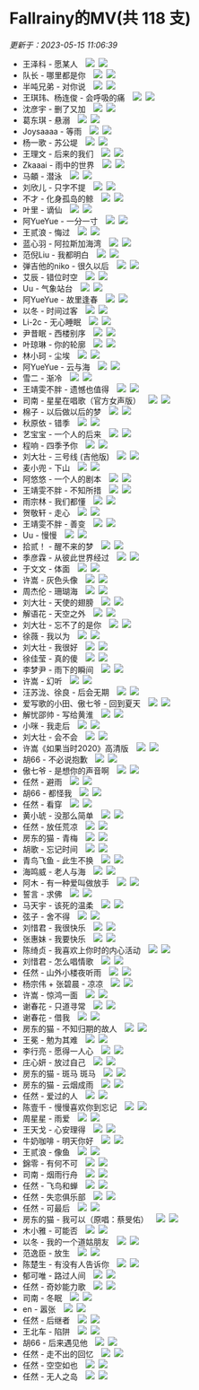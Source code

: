 # Fallrainy的MV(共 118 支)
*更新于：2023-05-15 11:06:39*
- 王泽科 - 愿某人&emsp;[![](https://static.dingtalk.com/media/lALPJwKtwnCxTnIUIQ_33_20.png)](http://tools.201992.xyz/m3u8-play.html#https://raw.fastgit.org/nomeqc/my-mv/master/playlist/%E7%8E%8B%E6%B3%BD%E7%A7%91%20-%20%E6%84%BF%E6%9F%90%E4%BA%BA.m3u8)&ensp;[![](https://static.dingtalk.com/media/lALPJxRxO6ipLPsUIQ_33_20.png)](https://raw.githubusercontent.com/nomeqc/my-mv/master/playlist/%E7%8E%8B%E6%B3%BD%E7%A7%91%20-%20%E6%84%BF%E6%9F%90%E4%BA%BA.m3u8)
- 队长 - 哪里都是你&emsp;[![](https://static.dingtalk.com/media/lALPJwKtwnCxTnIUIQ_33_20.png)](http://tools.201992.xyz/m3u8-play.html#https://raw.fastgit.org/nomeqc/my-mv/master/playlist/%E9%98%9F%E9%95%BF%20-%20%E5%93%AA%E9%87%8C%E9%83%BD%E6%98%AF%E4%BD%A0.m3u8)&ensp;[![](https://static.dingtalk.com/media/lALPJxRxO6ipLPsUIQ_33_20.png)](https://raw.githubusercontent.com/nomeqc/my-mv/master/playlist/%E9%98%9F%E9%95%BF%20-%20%E5%93%AA%E9%87%8C%E9%83%BD%E6%98%AF%E4%BD%A0.m3u8)
- 半吨兄弟 - 对你说&emsp;[![](https://static.dingtalk.com/media/lALPJwKtwnCxTnIUIQ_33_20.png)](http://tools.201992.xyz/m3u8-play.html#https://raw.fastgit.org/nomeqc/my-mv/master/playlist/%E5%8D%8A%E5%90%A8%E5%85%84%E5%BC%9F%20-%20%E5%AF%B9%E4%BD%A0%E8%AF%B4.m3u8)&ensp;[![](https://static.dingtalk.com/media/lALPJxRxO6ipLPsUIQ_33_20.png)](https://raw.githubusercontent.com/nomeqc/my-mv/master/playlist/%E5%8D%8A%E5%90%A8%E5%85%84%E5%BC%9F%20-%20%E5%AF%B9%E4%BD%A0%E8%AF%B4.m3u8)
- 王琪玮、杨连俊 - 会呼吸的痛&emsp;[![](https://static.dingtalk.com/media/lALPJwKtwnCxTnIUIQ_33_20.png)](http://tools.201992.xyz/m3u8-play.html#https://raw.fastgit.org/nomeqc/my-mv/master/playlist/%E7%8E%8B%E7%90%AA%E7%8E%AE%E3%80%81%E6%9D%A8%E8%BF%9E%E4%BF%8A%20-%20%E4%BC%9A%E5%91%BC%E5%90%B8%E7%9A%84%E7%97%9B.m3u8)&ensp;[![](https://static.dingtalk.com/media/lALPJxRxO6ipLPsUIQ_33_20.png)](https://raw.githubusercontent.com/nomeqc/my-mv/master/playlist/%E7%8E%8B%E7%90%AA%E7%8E%AE%E3%80%81%E6%9D%A8%E8%BF%9E%E4%BF%8A%20-%20%E4%BC%9A%E5%91%BC%E5%90%B8%E7%9A%84%E7%97%9B.m3u8)
- 沈彦宇 - 删了又加&emsp;[![](https://static.dingtalk.com/media/lALPJwKtwnCxTnIUIQ_33_20.png)](http://tools.201992.xyz/m3u8-play.html#https://raw.fastgit.org/nomeqc/my-mv/master/playlist/%E6%B2%88%E5%BD%A6%E5%AE%87%20-%20%E5%88%A0%E4%BA%86%E5%8F%88%E5%8A%A0.m3u8)&ensp;[![](https://static.dingtalk.com/media/lALPJxRxO6ipLPsUIQ_33_20.png)](https://raw.githubusercontent.com/nomeqc/my-mv/master/playlist/%E6%B2%88%E5%BD%A6%E5%AE%87%20-%20%E5%88%A0%E4%BA%86%E5%8F%88%E5%8A%A0.m3u8)
- 葛东琪 - 悬溺&emsp;[![](https://static.dingtalk.com/media/lALPJwKtwnCxTnIUIQ_33_20.png)](http://tools.201992.xyz/m3u8-play.html#https://raw.fastgit.org/nomeqc/my-mv/master/playlist/%E8%91%9B%E4%B8%9C%E7%90%AA%20-%20%E6%82%AC%E6%BA%BA.m3u8)&ensp;[![](https://static.dingtalk.com/media/lALPJxRxO6ipLPsUIQ_33_20.png)](https://raw.githubusercontent.com/nomeqc/my-mv/master/playlist/%E8%91%9B%E4%B8%9C%E7%90%AA%20-%20%E6%82%AC%E6%BA%BA.m3u8)
- Joysaaaa - 等雨&emsp;[![](https://static.dingtalk.com/media/lALPJwKtwnCxTnIUIQ_33_20.png)](http://tools.201992.xyz/m3u8-play.html#https://raw.fastgit.org/nomeqc/my-mv/master/playlist/Joysaaaa%20-%20%E7%AD%89%E9%9B%A8.m3u8)&ensp;[![](https://static.dingtalk.com/media/lALPJxRxO6ipLPsUIQ_33_20.png)](https://raw.githubusercontent.com/nomeqc/my-mv/master/playlist/Joysaaaa%20-%20%E7%AD%89%E9%9B%A8.m3u8)
- 杨一歌 - 苏公堤&emsp;[![](https://static.dingtalk.com/media/lALPJwKtwnCxTnIUIQ_33_20.png)](http://tools.201992.xyz/m3u8-play.html#https://raw.fastgit.org/nomeqc/my-mv/master/playlist/%E6%9D%A8%E4%B8%80%E6%AD%8C%20-%20%E8%8B%8F%E5%85%AC%E5%A0%A4.m3u8)&ensp;[![](https://static.dingtalk.com/media/lALPJxRxO6ipLPsUIQ_33_20.png)](https://raw.githubusercontent.com/nomeqc/my-mv/master/playlist/%E6%9D%A8%E4%B8%80%E6%AD%8C%20-%20%E8%8B%8F%E5%85%AC%E5%A0%A4.m3u8)
- 王理文 - 后来的我们&emsp;[![](https://static.dingtalk.com/media/lALPJwKtwnCxTnIUIQ_33_20.png)](http://tools.201992.xyz/m3u8-play.html#https://raw.fastgit.org/nomeqc/my-mv/master/playlist/%E7%8E%8B%E7%90%86%E6%96%87%20-%20%E5%90%8E%E6%9D%A5%E7%9A%84%E6%88%91%E4%BB%AC.m3u8)&ensp;[![](https://static.dingtalk.com/media/lALPJxRxO6ipLPsUIQ_33_20.png)](https://raw.githubusercontent.com/nomeqc/my-mv/master/playlist/%E7%8E%8B%E7%90%86%E6%96%87%20-%20%E5%90%8E%E6%9D%A5%E7%9A%84%E6%88%91%E4%BB%AC.m3u8)
- Zkaaai - 雨中的世界&emsp;[![](https://static.dingtalk.com/media/lALPJwKtwnCxTnIUIQ_33_20.png)](http://tools.201992.xyz/m3u8-play.html#https://raw.fastgit.org/nomeqc/my-mv/master/playlist/Zkaaai%20-%20%E9%9B%A8%E4%B8%AD%E7%9A%84%E4%B8%96%E7%95%8C.m3u8)&ensp;[![](https://static.dingtalk.com/media/lALPJxRxO6ipLPsUIQ_33_20.png)](https://raw.githubusercontent.com/nomeqc/my-mv/master/playlist/Zkaaai%20-%20%E9%9B%A8%E4%B8%AD%E7%9A%84%E4%B8%96%E7%95%8C.m3u8)
- 马頔 - 潜泳&emsp;[![](https://static.dingtalk.com/media/lALPJwKtwnCxTnIUIQ_33_20.png)](http://tools.201992.xyz/m3u8-play.html#https://raw.fastgit.org/nomeqc/my-mv/master/playlist/%E9%A9%AC%E9%A0%94%20-%20%E6%BD%9C%E6%B3%B3.m3u8)&ensp;[![](https://static.dingtalk.com/media/lALPJxRxO6ipLPsUIQ_33_20.png)](https://raw.githubusercontent.com/nomeqc/my-mv/master/playlist/%E9%A9%AC%E9%A0%94%20-%20%E6%BD%9C%E6%B3%B3.m3u8)
- 刘欣儿 - 只字不提&emsp;[![](https://static.dingtalk.com/media/lALPJwKtwnCxTnIUIQ_33_20.png)](http://tools.201992.xyz/m3u8-play.html#https://raw.fastgit.org/nomeqc/my-mv/master/playlist/%E5%88%98%E6%AC%A3%E5%84%BF%20-%20%E5%8F%AA%E5%AD%97%E4%B8%8D%E6%8F%90.m3u8)&ensp;[![](https://static.dingtalk.com/media/lALPJxRxO6ipLPsUIQ_33_20.png)](https://raw.githubusercontent.com/nomeqc/my-mv/master/playlist/%E5%88%98%E6%AC%A3%E5%84%BF%20-%20%E5%8F%AA%E5%AD%97%E4%B8%8D%E6%8F%90.m3u8)
- 不才 - 化身孤岛的鲸&emsp;[![](https://static.dingtalk.com/media/lALPJwKtwnCxTnIUIQ_33_20.png)](http://tools.201992.xyz/m3u8-play.html#https://raw.fastgit.org/nomeqc/my-mv/master/playlist/%E4%B8%8D%E6%89%8D%20-%20%E5%8C%96%E8%BA%AB%E5%AD%A4%E5%B2%9B%E7%9A%84%E9%B2%B8.m3u8)&ensp;[![](https://static.dingtalk.com/media/lALPJxRxO6ipLPsUIQ_33_20.png)](https://raw.githubusercontent.com/nomeqc/my-mv/master/playlist/%E4%B8%8D%E6%89%8D%20-%20%E5%8C%96%E8%BA%AB%E5%AD%A4%E5%B2%9B%E7%9A%84%E9%B2%B8.m3u8)
- 叶里 - 谪仙&emsp;[![](https://static.dingtalk.com/media/lALPJwKtwnCxTnIUIQ_33_20.png)](http://tools.201992.xyz/m3u8-play.html#https://raw.fastgit.org/nomeqc/my-mv/master/playlist/%E5%8F%B6%E9%87%8C%20-%20%E8%B0%AA%E4%BB%99.m3u8)&ensp;[![](https://static.dingtalk.com/media/lALPJxRxO6ipLPsUIQ_33_20.png)](https://raw.githubusercontent.com/nomeqc/my-mv/master/playlist/%E5%8F%B6%E9%87%8C%20-%20%E8%B0%AA%E4%BB%99.m3u8)
- 阿YueYue - 一分一寸&emsp;[![](https://static.dingtalk.com/media/lALPJwKtwnCxTnIUIQ_33_20.png)](http://tools.201992.xyz/m3u8-play.html#https://raw.fastgit.org/nomeqc/my-mv/master/playlist/%E9%98%BFYueYue%20-%20%E4%B8%80%E5%88%86%E4%B8%80%E5%AF%B8.m3u8)&ensp;[![](https://static.dingtalk.com/media/lALPJxRxO6ipLPsUIQ_33_20.png)](https://raw.githubusercontent.com/nomeqc/my-mv/master/playlist/%E9%98%BFYueYue%20-%20%E4%B8%80%E5%88%86%E4%B8%80%E5%AF%B8.m3u8)
- 王贰浪 - 悔过&emsp;[![](https://static.dingtalk.com/media/lALPJwKtwnCxTnIUIQ_33_20.png)](http://tools.201992.xyz/m3u8-play.html#https://raw.fastgit.org/nomeqc/my-mv/master/playlist/%E7%8E%8B%E8%B4%B0%E6%B5%AA%20-%20%E6%82%94%E8%BF%87.m3u8)&ensp;[![](https://static.dingtalk.com/media/lALPJxRxO6ipLPsUIQ_33_20.png)](https://raw.githubusercontent.com/nomeqc/my-mv/master/playlist/%E7%8E%8B%E8%B4%B0%E6%B5%AA%20-%20%E6%82%94%E8%BF%87.m3u8)
- 蓝心羽 - 阿拉斯加海湾&emsp;[![](https://static.dingtalk.com/media/lALPJwKtwnCxTnIUIQ_33_20.png)](http://tools.201992.xyz/m3u8-play.html#https://raw.fastgit.org/nomeqc/my-mv/master/playlist/%E8%93%9D%E5%BF%83%E7%BE%BD%20-%20%E9%98%BF%E6%8B%89%E6%96%AF%E5%8A%A0%E6%B5%B7%E6%B9%BE.m3u8)&ensp;[![](https://static.dingtalk.com/media/lALPJxRxO6ipLPsUIQ_33_20.png)](https://raw.githubusercontent.com/nomeqc/my-mv/master/playlist/%E8%93%9D%E5%BF%83%E7%BE%BD%20-%20%E9%98%BF%E6%8B%89%E6%96%AF%E5%8A%A0%E6%B5%B7%E6%B9%BE.m3u8)
- 范倪Liu - 我都明白&emsp;[![](https://static.dingtalk.com/media/lALPJwKtwnCxTnIUIQ_33_20.png)](http://tools.201992.xyz/m3u8-play.html#https://raw.fastgit.org/nomeqc/my-mv/master/playlist/%E8%8C%83%E5%80%AALiu%20-%20%E6%88%91%E9%83%BD%E6%98%8E%E7%99%BD.m3u8)&ensp;[![](https://static.dingtalk.com/media/lALPJxRxO6ipLPsUIQ_33_20.png)](https://raw.githubusercontent.com/nomeqc/my-mv/master/playlist/%E8%8C%83%E5%80%AALiu%20-%20%E6%88%91%E9%83%BD%E6%98%8E%E7%99%BD.m3u8)
- 弹吉他的niko - 很久以后&emsp;[![](https://static.dingtalk.com/media/lALPJwKtwnCxTnIUIQ_33_20.png)](http://tools.201992.xyz/m3u8-play.html#https://raw.fastgit.org/nomeqc/my-mv/master/playlist/%E5%BC%B9%E5%90%89%E4%BB%96%E7%9A%84niko%20-%20%E5%BE%88%E4%B9%85%E4%BB%A5%E5%90%8E.m3u8)&ensp;[![](https://static.dingtalk.com/media/lALPJxRxO6ipLPsUIQ_33_20.png)](https://raw.githubusercontent.com/nomeqc/my-mv/master/playlist/%E5%BC%B9%E5%90%89%E4%BB%96%E7%9A%84niko%20-%20%E5%BE%88%E4%B9%85%E4%BB%A5%E5%90%8E.m3u8)
- 艾辰 - 错位时空&emsp;[![](https://static.dingtalk.com/media/lALPJwKtwnCxTnIUIQ_33_20.png)](http://tools.201992.xyz/m3u8-play.html#https://raw.fastgit.org/nomeqc/my-mv/master/playlist/%E8%89%BE%E8%BE%B0%20-%20%E9%94%99%E4%BD%8D%E6%97%B6%E7%A9%BA.m3u8)&ensp;[![](https://static.dingtalk.com/media/lALPJxRxO6ipLPsUIQ_33_20.png)](https://raw.githubusercontent.com/nomeqc/my-mv/master/playlist/%E8%89%BE%E8%BE%B0%20-%20%E9%94%99%E4%BD%8D%E6%97%B6%E7%A9%BA.m3u8)
- Uu - 气象站台&emsp;[![](https://static.dingtalk.com/media/lALPJwKtwnCxTnIUIQ_33_20.png)](http://tools.201992.xyz/m3u8-play.html#https://raw.fastgit.org/nomeqc/my-mv/master/playlist/Uu%20-%20%E6%B0%94%E8%B1%A1%E7%AB%99%E5%8F%B0.m3u8)&ensp;[![](https://static.dingtalk.com/media/lALPJxRxO6ipLPsUIQ_33_20.png)](https://raw.githubusercontent.com/nomeqc/my-mv/master/playlist/Uu%20-%20%E6%B0%94%E8%B1%A1%E7%AB%99%E5%8F%B0.m3u8)
- 阿YueYue - 故里逢春&emsp;[![](https://static.dingtalk.com/media/lALPJwKtwnCxTnIUIQ_33_20.png)](http://tools.201992.xyz/m3u8-play.html#https://raw.fastgit.org/nomeqc/my-mv/master/playlist/%E9%98%BFYueYue%20-%20%E6%95%85%E9%87%8C%E9%80%A2%E6%98%A5.m3u8)&ensp;[![](https://static.dingtalk.com/media/lALPJxRxO6ipLPsUIQ_33_20.png)](https://raw.githubusercontent.com/nomeqc/my-mv/master/playlist/%E9%98%BFYueYue%20-%20%E6%95%85%E9%87%8C%E9%80%A2%E6%98%A5.m3u8)
- 以冬 - 时间过客&emsp;[![](https://static.dingtalk.com/media/lALPJwKtwnCxTnIUIQ_33_20.png)](http://tools.201992.xyz/m3u8-play.html#https://raw.fastgit.org/nomeqc/my-mv/master/playlist/%E4%BB%A5%E5%86%AC%20-%20%E6%97%B6%E9%97%B4%E8%BF%87%E5%AE%A2.m3u8)&ensp;[![](https://static.dingtalk.com/media/lALPJxRxO6ipLPsUIQ_33_20.png)](https://raw.githubusercontent.com/nomeqc/my-mv/master/playlist/%E4%BB%A5%E5%86%AC%20-%20%E6%97%B6%E9%97%B4%E8%BF%87%E5%AE%A2.m3u8)
- Li-2c - 无心睡眠&emsp;[![](https://static.dingtalk.com/media/lALPJwKtwnCxTnIUIQ_33_20.png)](http://tools.201992.xyz/m3u8-play.html#https://raw.fastgit.org/nomeqc/my-mv/master/playlist/Li-2c%20-%20%E6%97%A0%E5%BF%83%E7%9D%A1%E7%9C%A0.m3u8)&ensp;[![](https://static.dingtalk.com/media/lALPJxRxO6ipLPsUIQ_33_20.png)](https://raw.githubusercontent.com/nomeqc/my-mv/master/playlist/Li-2c%20-%20%E6%97%A0%E5%BF%83%E7%9D%A1%E7%9C%A0.m3u8)
- 尹昔眠 - 西楼别序&emsp;[![](https://static.dingtalk.com/media/lALPJwKtwnCxTnIUIQ_33_20.png)](http://tools.201992.xyz/m3u8-play.html#https://raw.fastgit.org/nomeqc/my-mv/master/playlist/%E5%B0%B9%E6%98%94%E7%9C%A0%20-%20%E8%A5%BF%E6%A5%BC%E5%88%AB%E5%BA%8F.m3u8)&ensp;[![](https://static.dingtalk.com/media/lALPJxRxO6ipLPsUIQ_33_20.png)](https://raw.githubusercontent.com/nomeqc/my-mv/master/playlist/%E5%B0%B9%E6%98%94%E7%9C%A0%20-%20%E8%A5%BF%E6%A5%BC%E5%88%AB%E5%BA%8F.m3u8)
- 叶琼琳 - 你的轮廓&emsp;[![](https://static.dingtalk.com/media/lALPJwKtwnCxTnIUIQ_33_20.png)](http://tools.201992.xyz/m3u8-play.html#https://raw.fastgit.org/nomeqc/my-mv/master/playlist/%E5%8F%B6%E7%90%BC%E7%90%B3%20-%20%E4%BD%A0%E7%9A%84%E8%BD%AE%E5%BB%93.m3u8)&ensp;[![](https://static.dingtalk.com/media/lALPJxRxO6ipLPsUIQ_33_20.png)](https://raw.githubusercontent.com/nomeqc/my-mv/master/playlist/%E5%8F%B6%E7%90%BC%E7%90%B3%20-%20%E4%BD%A0%E7%9A%84%E8%BD%AE%E5%BB%93.m3u8)
- 林小珂 - 尘埃&emsp;[![](https://static.dingtalk.com/media/lALPJwKtwnCxTnIUIQ_33_20.png)](http://tools.201992.xyz/m3u8-play.html#https://raw.fastgit.org/nomeqc/my-mv/master/playlist/%E6%9E%97%E5%B0%8F%E7%8F%82%20-%20%E5%B0%98%E5%9F%83.m3u8)&ensp;[![](https://static.dingtalk.com/media/lALPJxRxO6ipLPsUIQ_33_20.png)](https://raw.githubusercontent.com/nomeqc/my-mv/master/playlist/%E6%9E%97%E5%B0%8F%E7%8F%82%20-%20%E5%B0%98%E5%9F%83.m3u8)
- 阿YueYue - 云与海&emsp;[![](https://static.dingtalk.com/media/lALPJwKtwnCxTnIUIQ_33_20.png)](http://tools.201992.xyz/m3u8-play.html#https://raw.fastgit.org/nomeqc/my-mv/master/playlist/%E9%98%BFYueYue%20-%20%E4%BA%91%E4%B8%8E%E6%B5%B7.m3u8)&ensp;[![](https://static.dingtalk.com/media/lALPJxRxO6ipLPsUIQ_33_20.png)](https://raw.githubusercontent.com/nomeqc/my-mv/master/playlist/%E9%98%BFYueYue%20-%20%E4%BA%91%E4%B8%8E%E6%B5%B7.m3u8)
- 雪二 - 渐冷&emsp;[![](https://static.dingtalk.com/media/lALPJwKtwnCxTnIUIQ_33_20.png)](http://tools.201992.xyz/m3u8-play.html#https://raw.fastgit.org/nomeqc/my-mv/master/playlist/%E9%9B%AA%E4%BA%8C%20-%20%E6%B8%90%E5%86%B7.m3u8)&ensp;[![](https://static.dingtalk.com/media/lALPJxRxO6ipLPsUIQ_33_20.png)](https://raw.githubusercontent.com/nomeqc/my-mv/master/playlist/%E9%9B%AA%E4%BA%8C%20-%20%E6%B8%90%E5%86%B7.m3u8)
- 王靖雯不胖 - 遗憾也值得&emsp;[![](https://static.dingtalk.com/media/lALPJwKtwnCxTnIUIQ_33_20.png)](http://tools.201992.xyz/m3u8-play.html#https://raw.fastgit.org/nomeqc/my-mv/master/playlist/%E7%8E%8B%E9%9D%96%E9%9B%AF%E4%B8%8D%E8%83%96%20-%20%E9%81%97%E6%86%BE%E4%B9%9F%E5%80%BC%E5%BE%97.m3u8)&ensp;[![](https://static.dingtalk.com/media/lALPJxRxO6ipLPsUIQ_33_20.png)](https://raw.githubusercontent.com/nomeqc/my-mv/master/playlist/%E7%8E%8B%E9%9D%96%E9%9B%AF%E4%B8%8D%E8%83%96%20-%20%E9%81%97%E6%86%BE%E4%B9%9F%E5%80%BC%E5%BE%97.m3u8)
- 司南 - 星星在唱歌（官方女声版）&emsp;[![](https://static.dingtalk.com/media/lALPJwKtwnCxTnIUIQ_33_20.png)](http://tools.201992.xyz/m3u8-play.html#https://raw.fastgit.org/nomeqc/my-mv/master/playlist/%E5%8F%B8%E5%8D%97%20-%20%E6%98%9F%E6%98%9F%E5%9C%A8%E5%94%B1%E6%AD%8C%EF%BC%88%E5%AE%98%E6%96%B9%E5%A5%B3%E5%A3%B0%E7%89%88%EF%BC%89.m3u8)&ensp;[![](https://static.dingtalk.com/media/lALPJxRxO6ipLPsUIQ_33_20.png)](https://raw.githubusercontent.com/nomeqc/my-mv/master/playlist/%E5%8F%B8%E5%8D%97%20-%20%E6%98%9F%E6%98%9F%E5%9C%A8%E5%94%B1%E6%AD%8C%EF%BC%88%E5%AE%98%E6%96%B9%E5%A5%B3%E5%A3%B0%E7%89%88%EF%BC%89.m3u8)
- 棉子 - 以后做以后的梦&emsp;[![](https://static.dingtalk.com/media/lALPJwKtwnCxTnIUIQ_33_20.png)](http://tools.201992.xyz/m3u8-play.html#https://raw.fastgit.org/nomeqc/my-mv/master/playlist/%E6%A3%89%E5%AD%90%20-%20%E4%BB%A5%E5%90%8E%E5%81%9A%E4%BB%A5%E5%90%8E%E7%9A%84%E6%A2%A6.m3u8)&ensp;[![](https://static.dingtalk.com/media/lALPJxRxO6ipLPsUIQ_33_20.png)](https://raw.githubusercontent.com/nomeqc/my-mv/master/playlist/%E6%A3%89%E5%AD%90%20-%20%E4%BB%A5%E5%90%8E%E5%81%9A%E4%BB%A5%E5%90%8E%E7%9A%84%E6%A2%A6.m3u8)
- 秋原依 - 错季&emsp;[![](https://static.dingtalk.com/media/lALPJwKtwnCxTnIUIQ_33_20.png)](http://tools.201992.xyz/m3u8-play.html#https://raw.fastgit.org/nomeqc/my-mv/master/playlist/%E7%A7%8B%E5%8E%9F%E4%BE%9D%20-%20%E9%94%99%E5%AD%A3.m3u8)&ensp;[![](https://static.dingtalk.com/media/lALPJxRxO6ipLPsUIQ_33_20.png)](https://raw.githubusercontent.com/nomeqc/my-mv/master/playlist/%E7%A7%8B%E5%8E%9F%E4%BE%9D%20-%20%E9%94%99%E5%AD%A3.m3u8)
- 艺宝宝 - 一个人的后来&emsp;[![](https://static.dingtalk.com/media/lALPJwKtwnCxTnIUIQ_33_20.png)](http://tools.201992.xyz/m3u8-play.html#https://raw.fastgit.org/nomeqc/my-mv/master/playlist/%E8%89%BA%E5%AE%9D%E5%AE%9D%20-%20%E4%B8%80%E4%B8%AA%E4%BA%BA%E7%9A%84%E5%90%8E%E6%9D%A5.m3u8)&ensp;[![](https://static.dingtalk.com/media/lALPJxRxO6ipLPsUIQ_33_20.png)](https://raw.githubusercontent.com/nomeqc/my-mv/master/playlist/%E8%89%BA%E5%AE%9D%E5%AE%9D%20-%20%E4%B8%80%E4%B8%AA%E4%BA%BA%E7%9A%84%E5%90%8E%E6%9D%A5.m3u8)
- 程响 - 四季予你&emsp;[![](https://static.dingtalk.com/media/lALPJwKtwnCxTnIUIQ_33_20.png)](http://tools.201992.xyz/m3u8-play.html#https://raw.fastgit.org/nomeqc/my-mv/master/playlist/%E7%A8%8B%E5%93%8D%20-%20%E5%9B%9B%E5%AD%A3%E4%BA%88%E4%BD%A0.m3u8)&ensp;[![](https://static.dingtalk.com/media/lALPJxRxO6ipLPsUIQ_33_20.png)](https://raw.githubusercontent.com/nomeqc/my-mv/master/playlist/%E7%A8%8B%E5%93%8D%20-%20%E5%9B%9B%E5%AD%A3%E4%BA%88%E4%BD%A0.m3u8)
- 刘大壮 - 三号线 (吉他版)&emsp;[![](https://static.dingtalk.com/media/lALPJwKtwnCxTnIUIQ_33_20.png)](http://tools.201992.xyz/m3u8-play.html#https://raw.fastgit.org/nomeqc/my-mv/master/playlist/%E5%88%98%E5%A4%A7%E5%A3%AE%20-%20%E4%B8%89%E5%8F%B7%E7%BA%BF%20(%E5%90%89%E4%BB%96%E7%89%88).m3u8)&ensp;[![](https://static.dingtalk.com/media/lALPJxRxO6ipLPsUIQ_33_20.png)](https://raw.githubusercontent.com/nomeqc/my-mv/master/playlist/%E5%88%98%E5%A4%A7%E5%A3%AE%20-%20%E4%B8%89%E5%8F%B7%E7%BA%BF%20(%E5%90%89%E4%BB%96%E7%89%88).m3u8)
- 麦小兜 - 下山&emsp;[![](https://static.dingtalk.com/media/lALPJwKtwnCxTnIUIQ_33_20.png)](http://tools.201992.xyz/m3u8-play.html#https://raw.fastgit.org/nomeqc/my-mv/master/playlist/%E9%BA%A6%E5%B0%8F%E5%85%9C%20-%20%E4%B8%8B%E5%B1%B1.m3u8)&ensp;[![](https://static.dingtalk.com/media/lALPJxRxO6ipLPsUIQ_33_20.png)](https://raw.githubusercontent.com/nomeqc/my-mv/master/playlist/%E9%BA%A6%E5%B0%8F%E5%85%9C%20-%20%E4%B8%8B%E5%B1%B1.m3u8)
- 阿悠悠 - 一个人的剧本&emsp;[![](https://static.dingtalk.com/media/lALPJwKtwnCxTnIUIQ_33_20.png)](http://tools.201992.xyz/m3u8-play.html#https://raw.fastgit.org/nomeqc/my-mv/master/playlist/%E9%98%BF%E6%82%A0%E6%82%A0%20-%20%E4%B8%80%E4%B8%AA%E4%BA%BA%E7%9A%84%E5%89%A7%E6%9C%AC.m3u8)&ensp;[![](https://static.dingtalk.com/media/lALPJxRxO6ipLPsUIQ_33_20.png)](https://raw.githubusercontent.com/nomeqc/my-mv/master/playlist/%E9%98%BF%E6%82%A0%E6%82%A0%20-%20%E4%B8%80%E4%B8%AA%E4%BA%BA%E7%9A%84%E5%89%A7%E6%9C%AC.m3u8)
- 王靖雯不胖 - 不知所措&emsp;[![](https://static.dingtalk.com/media/lALPJwKtwnCxTnIUIQ_33_20.png)](http://tools.201992.xyz/m3u8-play.html#https://raw.fastgit.org/nomeqc/my-mv/master/playlist/%E7%8E%8B%E9%9D%96%E9%9B%AF%E4%B8%8D%E8%83%96%20-%20%E4%B8%8D%E7%9F%A5%E6%89%80%E6%8E%AA.m3u8)&ensp;[![](https://static.dingtalk.com/media/lALPJxRxO6ipLPsUIQ_33_20.png)](https://raw.githubusercontent.com/nomeqc/my-mv/master/playlist/%E7%8E%8B%E9%9D%96%E9%9B%AF%E4%B8%8D%E8%83%96%20-%20%E4%B8%8D%E7%9F%A5%E6%89%80%E6%8E%AA.m3u8)
- 雨宗林 - 我们都懂&emsp;[![](https://static.dingtalk.com/media/lALPJwKtwnCxTnIUIQ_33_20.png)](http://tools.201992.xyz/m3u8-play.html#https://raw.fastgit.org/nomeqc/my-mv/master/playlist/%E9%9B%A8%E5%AE%97%E6%9E%97%20-%20%E6%88%91%E4%BB%AC%E9%83%BD%E6%87%82.m3u8)&ensp;[![](https://static.dingtalk.com/media/lALPJxRxO6ipLPsUIQ_33_20.png)](https://raw.githubusercontent.com/nomeqc/my-mv/master/playlist/%E9%9B%A8%E5%AE%97%E6%9E%97%20-%20%E6%88%91%E4%BB%AC%E9%83%BD%E6%87%82.m3u8)
- 贺敬轩 - 走心&emsp;[![](https://static.dingtalk.com/media/lALPJwKtwnCxTnIUIQ_33_20.png)](http://tools.201992.xyz/m3u8-play.html#https://raw.fastgit.org/nomeqc/my-mv/master/playlist/%E8%B4%BA%E6%95%AC%E8%BD%A9%20-%20%E8%B5%B0%E5%BF%83.m3u8)&ensp;[![](https://static.dingtalk.com/media/lALPJxRxO6ipLPsUIQ_33_20.png)](https://raw.githubusercontent.com/nomeqc/my-mv/master/playlist/%E8%B4%BA%E6%95%AC%E8%BD%A9%20-%20%E8%B5%B0%E5%BF%83.m3u8)
- 王靖雯不胖 - 善变&emsp;[![](https://static.dingtalk.com/media/lALPJwKtwnCxTnIUIQ_33_20.png)](http://tools.201992.xyz/m3u8-play.html#https://raw.fastgit.org/nomeqc/my-mv/master/playlist/%E7%8E%8B%E9%9D%96%E9%9B%AF%E4%B8%8D%E8%83%96%20-%20%E5%96%84%E5%8F%98.m3u8)&ensp;[![](https://static.dingtalk.com/media/lALPJxRxO6ipLPsUIQ_33_20.png)](https://raw.githubusercontent.com/nomeqc/my-mv/master/playlist/%E7%8E%8B%E9%9D%96%E9%9B%AF%E4%B8%8D%E8%83%96%20-%20%E5%96%84%E5%8F%98.m3u8)
- Uu - 慢慢&emsp;[![](https://static.dingtalk.com/media/lALPJwKtwnCxTnIUIQ_33_20.png)](http://tools.201992.xyz/m3u8-play.html#https://raw.fastgit.org/nomeqc/my-mv/master/playlist/Uu%20-%20%E6%85%A2%E6%85%A2.m3u8)&ensp;[![](https://static.dingtalk.com/media/lALPJxRxO6ipLPsUIQ_33_20.png)](https://raw.githubusercontent.com/nomeqc/my-mv/master/playlist/Uu%20-%20%E6%85%A2%E6%85%A2.m3u8)
- 拾贰！ - 醒不来的梦&emsp;[![](https://static.dingtalk.com/media/lALPJwKtwnCxTnIUIQ_33_20.png)](http://tools.201992.xyz/m3u8-play.html#https://raw.fastgit.org/nomeqc/my-mv/master/playlist/%E6%8B%BE%E8%B4%B0%EF%BC%81%20-%20%E9%86%92%E4%B8%8D%E6%9D%A5%E7%9A%84%E6%A2%A6.m3u8)&ensp;[![](https://static.dingtalk.com/media/lALPJxRxO6ipLPsUIQ_33_20.png)](https://raw.githubusercontent.com/nomeqc/my-mv/master/playlist/%E6%8B%BE%E8%B4%B0%EF%BC%81%20-%20%E9%86%92%E4%B8%8D%E6%9D%A5%E7%9A%84%E6%A2%A6.m3u8)
- 季彦霖 - 从彼此世界经过&emsp;[![](https://static.dingtalk.com/media/lALPJwKtwnCxTnIUIQ_33_20.png)](http://tools.201992.xyz/m3u8-play.html#https://raw.fastgit.org/nomeqc/my-mv/master/playlist/%E5%AD%A3%E5%BD%A6%E9%9C%96%20-%20%E4%BB%8E%E5%BD%BC%E6%AD%A4%E4%B8%96%E7%95%8C%E7%BB%8F%E8%BF%87.m3u8)&ensp;[![](https://static.dingtalk.com/media/lALPJxRxO6ipLPsUIQ_33_20.png)](https://raw.githubusercontent.com/nomeqc/my-mv/master/playlist/%E5%AD%A3%E5%BD%A6%E9%9C%96%20-%20%E4%BB%8E%E5%BD%BC%E6%AD%A4%E4%B8%96%E7%95%8C%E7%BB%8F%E8%BF%87.m3u8)
- 于文文 - 体面&emsp;[![](https://static.dingtalk.com/media/lALPJwKtwnCxTnIUIQ_33_20.png)](http://tools.201992.xyz/m3u8-play.html#https://raw.fastgit.org/nomeqc/my-mv/master/playlist/%E4%BA%8E%E6%96%87%E6%96%87%20-%20%E4%BD%93%E9%9D%A2.m3u8)&ensp;[![](https://static.dingtalk.com/media/lALPJxRxO6ipLPsUIQ_33_20.png)](https://raw.githubusercontent.com/nomeqc/my-mv/master/playlist/%E4%BA%8E%E6%96%87%E6%96%87%20-%20%E4%BD%93%E9%9D%A2.m3u8)
- 许嵩 - 灰色头像&emsp;[![](https://static.dingtalk.com/media/lALPJwKtwnCxTnIUIQ_33_20.png)](http://tools.201992.xyz/m3u8-play.html#https://raw.fastgit.org/nomeqc/my-mv/master/playlist/%E8%AE%B8%E5%B5%A9%20-%20%E7%81%B0%E8%89%B2%E5%A4%B4%E5%83%8F.m3u8)&ensp;[![](https://static.dingtalk.com/media/lALPJxRxO6ipLPsUIQ_33_20.png)](https://raw.githubusercontent.com/nomeqc/my-mv/master/playlist/%E8%AE%B8%E5%B5%A9%20-%20%E7%81%B0%E8%89%B2%E5%A4%B4%E5%83%8F.m3u8)
- 周杰伦 - 珊瑚海&emsp;[![](https://static.dingtalk.com/media/lALPJwKtwnCxTnIUIQ_33_20.png)](http://tools.201992.xyz/m3u8-play.html#https://raw.fastgit.org/nomeqc/my-mv/master/playlist/%E5%91%A8%E6%9D%B0%E4%BC%A6%20-%20%E7%8F%8A%E7%91%9A%E6%B5%B7.m3u8)&ensp;[![](https://static.dingtalk.com/media/lALPJxRxO6ipLPsUIQ_33_20.png)](https://raw.githubusercontent.com/nomeqc/my-mv/master/playlist/%E5%91%A8%E6%9D%B0%E4%BC%A6%20-%20%E7%8F%8A%E7%91%9A%E6%B5%B7.m3u8)
- 刘大壮 - 天使的翅膀&emsp;[![](https://static.dingtalk.com/media/lALPJwKtwnCxTnIUIQ_33_20.png)](http://tools.201992.xyz/m3u8-play.html#https://raw.fastgit.org/nomeqc/my-mv/master/playlist/%E5%88%98%E5%A4%A7%E5%A3%AE%20-%20%E5%A4%A9%E4%BD%BF%E7%9A%84%E7%BF%85%E8%86%80.m3u8)&ensp;[![](https://static.dingtalk.com/media/lALPJxRxO6ipLPsUIQ_33_20.png)](https://raw.githubusercontent.com/nomeqc/my-mv/master/playlist/%E5%88%98%E5%A4%A7%E5%A3%AE%20-%20%E5%A4%A9%E4%BD%BF%E7%9A%84%E7%BF%85%E8%86%80.m3u8)
- 解语花 - 天空之外&emsp;[![](https://static.dingtalk.com/media/lALPJwKtwnCxTnIUIQ_33_20.png)](http://tools.201992.xyz/m3u8-play.html#https://raw.fastgit.org/nomeqc/my-mv/master/playlist/%E8%A7%A3%E8%AF%AD%E8%8A%B1%20-%20%E5%A4%A9%E7%A9%BA%E4%B9%8B%E5%A4%96.m3u8)&ensp;[![](https://static.dingtalk.com/media/lALPJxRxO6ipLPsUIQ_33_20.png)](https://raw.githubusercontent.com/nomeqc/my-mv/master/playlist/%E8%A7%A3%E8%AF%AD%E8%8A%B1%20-%20%E5%A4%A9%E7%A9%BA%E4%B9%8B%E5%A4%96.m3u8)
- 刘大壮 - 忘不了的是你&emsp;[![](https://static.dingtalk.com/media/lALPJwKtwnCxTnIUIQ_33_20.png)](http://tools.201992.xyz/m3u8-play.html#https://raw.fastgit.org/nomeqc/my-mv/master/playlist/%E5%88%98%E5%A4%A7%E5%A3%AE%20-%20%E5%BF%98%E4%B8%8D%E4%BA%86%E7%9A%84%E6%98%AF%E4%BD%A0.m3u8)&ensp;[![](https://static.dingtalk.com/media/lALPJxRxO6ipLPsUIQ_33_20.png)](https://raw.githubusercontent.com/nomeqc/my-mv/master/playlist/%E5%88%98%E5%A4%A7%E5%A3%AE%20-%20%E5%BF%98%E4%B8%8D%E4%BA%86%E7%9A%84%E6%98%AF%E4%BD%A0.m3u8)
- 徐薇 - 我以为&emsp;[![](https://static.dingtalk.com/media/lALPJwKtwnCxTnIUIQ_33_20.png)](http://tools.201992.xyz/m3u8-play.html#https://raw.fastgit.org/nomeqc/my-mv/master/playlist/%E5%BE%90%E8%96%87%20-%20%E6%88%91%E4%BB%A5%E4%B8%BA.m3u8)&ensp;[![](https://static.dingtalk.com/media/lALPJxRxO6ipLPsUIQ_33_20.png)](https://raw.githubusercontent.com/nomeqc/my-mv/master/playlist/%E5%BE%90%E8%96%87%20-%20%E6%88%91%E4%BB%A5%E4%B8%BA.m3u8)
- 刘大壮 - 我很好&emsp;[![](https://static.dingtalk.com/media/lALPJwKtwnCxTnIUIQ_33_20.png)](http://tools.201992.xyz/m3u8-play.html#https://raw.fastgit.org/nomeqc/my-mv/master/playlist/%E5%88%98%E5%A4%A7%E5%A3%AE%20-%20%E6%88%91%E5%BE%88%E5%A5%BD.m3u8)&ensp;[![](https://static.dingtalk.com/media/lALPJxRxO6ipLPsUIQ_33_20.png)](https://raw.githubusercontent.com/nomeqc/my-mv/master/playlist/%E5%88%98%E5%A4%A7%E5%A3%AE%20-%20%E6%88%91%E5%BE%88%E5%A5%BD.m3u8)
- 徐佳莹 - 真的傻&emsp;[![](https://static.dingtalk.com/media/lALPJwKtwnCxTnIUIQ_33_20.png)](http://tools.201992.xyz/m3u8-play.html#https://raw.fastgit.org/nomeqc/my-mv/master/playlist/%E5%BE%90%E4%BD%B3%E8%8E%B9%20-%20%E7%9C%9F%E7%9A%84%E5%82%BB.m3u8)&ensp;[![](https://static.dingtalk.com/media/lALPJxRxO6ipLPsUIQ_33_20.png)](https://raw.githubusercontent.com/nomeqc/my-mv/master/playlist/%E5%BE%90%E4%BD%B3%E8%8E%B9%20-%20%E7%9C%9F%E7%9A%84%E5%82%BB.m3u8)
- 李梦尹 - 雨下的瞬间&emsp;[![](https://static.dingtalk.com/media/lALPJwKtwnCxTnIUIQ_33_20.png)](http://tools.201992.xyz/m3u8-play.html#https://raw.fastgit.org/nomeqc/my-mv/master/playlist/%E6%9D%8E%E6%A2%A6%E5%B0%B9%20-%20%E9%9B%A8%E4%B8%8B%E7%9A%84%E7%9E%AC%E9%97%B4.m3u8)&ensp;[![](https://static.dingtalk.com/media/lALPJxRxO6ipLPsUIQ_33_20.png)](https://raw.githubusercontent.com/nomeqc/my-mv/master/playlist/%E6%9D%8E%E6%A2%A6%E5%B0%B9%20-%20%E9%9B%A8%E4%B8%8B%E7%9A%84%E7%9E%AC%E9%97%B4.m3u8)
- 许嵩 - 幻听&emsp;[![](https://static.dingtalk.com/media/lALPJwKtwnCxTnIUIQ_33_20.png)](http://tools.201992.xyz/m3u8-play.html#https://raw.fastgit.org/nomeqc/my-mv/master/playlist/%E8%AE%B8%E5%B5%A9%20-%20%E5%B9%BB%E5%90%AC.m3u8)&ensp;[![](https://static.dingtalk.com/media/lALPJxRxO6ipLPsUIQ_33_20.png)](https://raw.githubusercontent.com/nomeqc/my-mv/master/playlist/%E8%AE%B8%E5%B5%A9%20-%20%E5%B9%BB%E5%90%AC.m3u8)
- 汪苏泷、徐良 - 后会无期&emsp;[![](https://static.dingtalk.com/media/lALPJwKtwnCxTnIUIQ_33_20.png)](http://tools.201992.xyz/m3u8-play.html#https://raw.fastgit.org/nomeqc/my-mv/master/playlist/%E6%B1%AA%E8%8B%8F%E6%B3%B7%E3%80%81%E5%BE%90%E8%89%AF%20-%20%E5%90%8E%E4%BC%9A%E6%97%A0%E6%9C%9F.m3u8)&ensp;[![](https://static.dingtalk.com/media/lALPJxRxO6ipLPsUIQ_33_20.png)](https://raw.githubusercontent.com/nomeqc/my-mv/master/playlist/%E6%B1%AA%E8%8B%8F%E6%B3%B7%E3%80%81%E5%BE%90%E8%89%AF%20-%20%E5%90%8E%E4%BC%9A%E6%97%A0%E6%9C%9F.m3u8)
- 爱写歌的小田、傲七爷 - 回到夏天&emsp;[![](https://static.dingtalk.com/media/lALPJwKtwnCxTnIUIQ_33_20.png)](http://tools.201992.xyz/m3u8-play.html#https://raw.fastgit.org/nomeqc/my-mv/master/playlist/%E7%88%B1%E5%86%99%E6%AD%8C%E7%9A%84%E5%B0%8F%E7%94%B0%E3%80%81%E5%82%B2%E4%B8%83%E7%88%B7%20-%20%E5%9B%9E%E5%88%B0%E5%A4%8F%E5%A4%A9.m3u8)&ensp;[![](https://static.dingtalk.com/media/lALPJxRxO6ipLPsUIQ_33_20.png)](https://raw.githubusercontent.com/nomeqc/my-mv/master/playlist/%E7%88%B1%E5%86%99%E6%AD%8C%E7%9A%84%E5%B0%8F%E7%94%B0%E3%80%81%E5%82%B2%E4%B8%83%E7%88%B7%20-%20%E5%9B%9E%E5%88%B0%E5%A4%8F%E5%A4%A9.m3u8)
- 解忧邵帅 - 写给黄淮&emsp;[![](https://static.dingtalk.com/media/lALPJwKtwnCxTnIUIQ_33_20.png)](http://tools.201992.xyz/m3u8-play.html#https://raw.fastgit.org/nomeqc/my-mv/master/playlist/%E8%A7%A3%E5%BF%A7%E9%82%B5%E5%B8%85%20-%20%E5%86%99%E7%BB%99%E9%BB%84%E6%B7%AE.m3u8)&ensp;[![](https://static.dingtalk.com/media/lALPJxRxO6ipLPsUIQ_33_20.png)](https://raw.githubusercontent.com/nomeqc/my-mv/master/playlist/%E8%A7%A3%E5%BF%A7%E9%82%B5%E5%B8%85%20-%20%E5%86%99%E7%BB%99%E9%BB%84%E6%B7%AE.m3u8)
- 小咪 - 我走后&emsp;[![](https://static.dingtalk.com/media/lALPJwKtwnCxTnIUIQ_33_20.png)](http://tools.201992.xyz/m3u8-play.html#https://raw.fastgit.org/nomeqc/my-mv/master/playlist/%E5%B0%8F%E5%92%AA%20-%20%E6%88%91%E8%B5%B0%E5%90%8E.m3u8)&ensp;[![](https://static.dingtalk.com/media/lALPJxRxO6ipLPsUIQ_33_20.png)](https://raw.githubusercontent.com/nomeqc/my-mv/master/playlist/%E5%B0%8F%E5%92%AA%20-%20%E6%88%91%E8%B5%B0%E5%90%8E.m3u8)
- 刘大壮 - 会不会&emsp;[![](https://static.dingtalk.com/media/lALPJwKtwnCxTnIUIQ_33_20.png)](http://tools.201992.xyz/m3u8-play.html#https://raw.fastgit.org/nomeqc/my-mv/master/playlist/%E5%88%98%E5%A4%A7%E5%A3%AE%20-%20%E4%BC%9A%E4%B8%8D%E4%BC%9A.m3u8)&ensp;[![](https://static.dingtalk.com/media/lALPJxRxO6ipLPsUIQ_33_20.png)](https://raw.githubusercontent.com/nomeqc/my-mv/master/playlist/%E5%88%98%E5%A4%A7%E5%A3%AE%20-%20%E4%BC%9A%E4%B8%8D%E4%BC%9A.m3u8)
- 许嵩《如果当时2020》高清版&emsp;[![](https://static.dingtalk.com/media/lALPJwKtwnCxTnIUIQ_33_20.png)](http://tools.201992.xyz/m3u8-play.html#https://raw.fastgit.org/nomeqc/my-mv/master/playlist/%E8%AE%B8%E5%B5%A9%E3%80%8A%E5%A6%82%E6%9E%9C%E5%BD%93%E6%97%B62020%E3%80%8B%E9%AB%98%E6%B8%85%E7%89%88.m3u8)&ensp;[![](https://static.dingtalk.com/media/lALPJxRxO6ipLPsUIQ_33_20.png)](https://raw.githubusercontent.com/nomeqc/my-mv/master/playlist/%E8%AE%B8%E5%B5%A9%E3%80%8A%E5%A6%82%E6%9E%9C%E5%BD%93%E6%97%B62020%E3%80%8B%E9%AB%98%E6%B8%85%E7%89%88.m3u8)
- 胡66 - 不必说抱歉&emsp;[![](https://static.dingtalk.com/media/lALPJwKtwnCxTnIUIQ_33_20.png)](http://tools.201992.xyz/m3u8-play.html#https://raw.fastgit.org/nomeqc/my-mv/master/playlist/%E8%83%A166%20-%20%E4%B8%8D%E5%BF%85%E8%AF%B4%E6%8A%B1%E6%AD%89.m3u8)&ensp;[![](https://static.dingtalk.com/media/lALPJxRxO6ipLPsUIQ_33_20.png)](https://raw.githubusercontent.com/nomeqc/my-mv/master/playlist/%E8%83%A166%20-%20%E4%B8%8D%E5%BF%85%E8%AF%B4%E6%8A%B1%E6%AD%89.m3u8)
- 傲七爷 - 是想你的声音啊&emsp;[![](https://static.dingtalk.com/media/lALPJwKtwnCxTnIUIQ_33_20.png)](http://tools.201992.xyz/m3u8-play.html#https://raw.fastgit.org/nomeqc/my-mv/master/playlist/%E5%82%B2%E4%B8%83%E7%88%B7%20-%20%E6%98%AF%E6%83%B3%E4%BD%A0%E7%9A%84%E5%A3%B0%E9%9F%B3%E5%95%8A.m3u8)&ensp;[![](https://static.dingtalk.com/media/lALPJxRxO6ipLPsUIQ_33_20.png)](https://raw.githubusercontent.com/nomeqc/my-mv/master/playlist/%E5%82%B2%E4%B8%83%E7%88%B7%20-%20%E6%98%AF%E6%83%B3%E4%BD%A0%E7%9A%84%E5%A3%B0%E9%9F%B3%E5%95%8A.m3u8)
- 任然 - 避雨&emsp;[![](https://static.dingtalk.com/media/lALPJwKtwnCxTnIUIQ_33_20.png)](http://tools.201992.xyz/m3u8-play.html#https://raw.fastgit.org/nomeqc/my-mv/master/playlist/%E4%BB%BB%E7%84%B6%20-%20%E9%81%BF%E9%9B%A8.m3u8)&ensp;[![](https://static.dingtalk.com/media/lALPJxRxO6ipLPsUIQ_33_20.png)](https://raw.githubusercontent.com/nomeqc/my-mv/master/playlist/%E4%BB%BB%E7%84%B6%20-%20%E9%81%BF%E9%9B%A8.m3u8)
- 胡66 - 都怪我&emsp;[![](https://static.dingtalk.com/media/lALPJwKtwnCxTnIUIQ_33_20.png)](http://tools.201992.xyz/m3u8-play.html#https://raw.fastgit.org/nomeqc/my-mv/master/playlist/%E8%83%A166%20-%20%E9%83%BD%E6%80%AA%E6%88%91.m3u8)&ensp;[![](https://static.dingtalk.com/media/lALPJxRxO6ipLPsUIQ_33_20.png)](https://raw.githubusercontent.com/nomeqc/my-mv/master/playlist/%E8%83%A166%20-%20%E9%83%BD%E6%80%AA%E6%88%91.m3u8)
- 任然 - 看穿&emsp;[![](https://static.dingtalk.com/media/lALPJwKtwnCxTnIUIQ_33_20.png)](http://tools.201992.xyz/m3u8-play.html#https://raw.fastgit.org/nomeqc/my-mv/master/playlist/%E4%BB%BB%E7%84%B6%20-%20%E7%9C%8B%E7%A9%BF.m3u8)&ensp;[![](https://static.dingtalk.com/media/lALPJxRxO6ipLPsUIQ_33_20.png)](https://raw.githubusercontent.com/nomeqc/my-mv/master/playlist/%E4%BB%BB%E7%84%B6%20-%20%E7%9C%8B%E7%A9%BF.m3u8)
- 黄小琥 - 没那么简单&emsp;[![](https://static.dingtalk.com/media/lALPJwKtwnCxTnIUIQ_33_20.png)](http://tools.201992.xyz/m3u8-play.html#https://raw.fastgit.org/nomeqc/my-mv/master/playlist/%E9%BB%84%E5%B0%8F%E7%90%A5%20-%20%E6%B2%A1%E9%82%A3%E4%B9%88%E7%AE%80%E5%8D%95.m3u8)&ensp;[![](https://static.dingtalk.com/media/lALPJxRxO6ipLPsUIQ_33_20.png)](https://raw.githubusercontent.com/nomeqc/my-mv/master/playlist/%E9%BB%84%E5%B0%8F%E7%90%A5%20-%20%E6%B2%A1%E9%82%A3%E4%B9%88%E7%AE%80%E5%8D%95.m3u8)
- 任然 - 放任荒凉&emsp;[![](https://static.dingtalk.com/media/lALPJwKtwnCxTnIUIQ_33_20.png)](http://tools.201992.xyz/m3u8-play.html#https://raw.fastgit.org/nomeqc/my-mv/master/playlist/%E4%BB%BB%E7%84%B6%20-%20%E6%94%BE%E4%BB%BB%E8%8D%92%E5%87%89.m3u8)&ensp;[![](https://static.dingtalk.com/media/lALPJxRxO6ipLPsUIQ_33_20.png)](https://raw.githubusercontent.com/nomeqc/my-mv/master/playlist/%E4%BB%BB%E7%84%B6%20-%20%E6%94%BE%E4%BB%BB%E8%8D%92%E5%87%89.m3u8)
- 房东的猫 - 青梅&emsp;[![](https://static.dingtalk.com/media/lALPJwKtwnCxTnIUIQ_33_20.png)](http://tools.201992.xyz/m3u8-play.html#https://raw.fastgit.org/nomeqc/my-mv/master/playlist/%E6%88%BF%E4%B8%9C%E7%9A%84%E7%8C%AB%20-%20%E9%9D%92%E6%A2%85.m3u8)&ensp;[![](https://static.dingtalk.com/media/lALPJxRxO6ipLPsUIQ_33_20.png)](https://raw.githubusercontent.com/nomeqc/my-mv/master/playlist/%E6%88%BF%E4%B8%9C%E7%9A%84%E7%8C%AB%20-%20%E9%9D%92%E6%A2%85.m3u8)
- 胡歌 - 忘记时间&emsp;[![](https://static.dingtalk.com/media/lALPJwKtwnCxTnIUIQ_33_20.png)](http://tools.201992.xyz/m3u8-play.html#https://raw.fastgit.org/nomeqc/my-mv/master/playlist/%E8%83%A1%E6%AD%8C%20-%20%E5%BF%98%E8%AE%B0%E6%97%B6%E9%97%B4.m3u8)&ensp;[![](https://static.dingtalk.com/media/lALPJxRxO6ipLPsUIQ_33_20.png)](https://raw.githubusercontent.com/nomeqc/my-mv/master/playlist/%E8%83%A1%E6%AD%8C%20-%20%E5%BF%98%E8%AE%B0%E6%97%B6%E9%97%B4.m3u8)
- 青鸟飞鱼 - 此生不换&emsp;[![](https://static.dingtalk.com/media/lALPJwKtwnCxTnIUIQ_33_20.png)](http://tools.201992.xyz/m3u8-play.html#https://raw.fastgit.org/nomeqc/my-mv/master/playlist/%E9%9D%92%E9%B8%9F%E9%A3%9E%E9%B1%BC%20-%20%E6%AD%A4%E7%94%9F%E4%B8%8D%E6%8D%A2.m3u8)&ensp;[![](https://static.dingtalk.com/media/lALPJxRxO6ipLPsUIQ_33_20.png)](https://raw.githubusercontent.com/nomeqc/my-mv/master/playlist/%E9%9D%92%E9%B8%9F%E9%A3%9E%E9%B1%BC%20-%20%E6%AD%A4%E7%94%9F%E4%B8%8D%E6%8D%A2.m3u8)
- 海鸣威 - 老人与海&emsp;[![](https://static.dingtalk.com/media/lALPJwKtwnCxTnIUIQ_33_20.png)](http://tools.201992.xyz/m3u8-play.html#https://raw.fastgit.org/nomeqc/my-mv/master/playlist/%E6%B5%B7%E9%B8%A3%E5%A8%81%20-%20%E8%80%81%E4%BA%BA%E4%B8%8E%E6%B5%B7.m3u8)&ensp;[![](https://static.dingtalk.com/media/lALPJxRxO6ipLPsUIQ_33_20.png)](https://raw.githubusercontent.com/nomeqc/my-mv/master/playlist/%E6%B5%B7%E9%B8%A3%E5%A8%81%20-%20%E8%80%81%E4%BA%BA%E4%B8%8E%E6%B5%B7.m3u8)
- 阿木 - 有一种爱叫做放手&emsp;[![](https://static.dingtalk.com/media/lALPJwKtwnCxTnIUIQ_33_20.png)](http://tools.201992.xyz/m3u8-play.html#https://raw.fastgit.org/nomeqc/my-mv/master/playlist/%E9%98%BF%E6%9C%A8%20-%20%E6%9C%89%E4%B8%80%E7%A7%8D%E7%88%B1%E5%8F%AB%E5%81%9A%E6%94%BE%E6%89%8B.m3u8)&ensp;[![](https://static.dingtalk.com/media/lALPJxRxO6ipLPsUIQ_33_20.png)](https://raw.githubusercontent.com/nomeqc/my-mv/master/playlist/%E9%98%BF%E6%9C%A8%20-%20%E6%9C%89%E4%B8%80%E7%A7%8D%E7%88%B1%E5%8F%AB%E5%81%9A%E6%94%BE%E6%89%8B.m3u8)
- 誓言 - 求佛&emsp;[![](https://static.dingtalk.com/media/lALPJwKtwnCxTnIUIQ_33_20.png)](http://tools.201992.xyz/m3u8-play.html#https://raw.fastgit.org/nomeqc/my-mv/master/playlist/%E8%AA%93%E8%A8%80%20-%20%E6%B1%82%E4%BD%9B.m3u8)&ensp;[![](https://static.dingtalk.com/media/lALPJxRxO6ipLPsUIQ_33_20.png)](https://raw.githubusercontent.com/nomeqc/my-mv/master/playlist/%E8%AA%93%E8%A8%80%20-%20%E6%B1%82%E4%BD%9B.m3u8)
- 马天宇 - 该死的温柔&emsp;[![](https://static.dingtalk.com/media/lALPJwKtwnCxTnIUIQ_33_20.png)](http://tools.201992.xyz/m3u8-play.html#https://raw.fastgit.org/nomeqc/my-mv/master/playlist/%E9%A9%AC%E5%A4%A9%E5%AE%87%20-%20%E8%AF%A5%E6%AD%BB%E7%9A%84%E6%B8%A9%E6%9F%94.m3u8)&ensp;[![](https://static.dingtalk.com/media/lALPJxRxO6ipLPsUIQ_33_20.png)](https://raw.githubusercontent.com/nomeqc/my-mv/master/playlist/%E9%A9%AC%E5%A4%A9%E5%AE%87%20-%20%E8%AF%A5%E6%AD%BB%E7%9A%84%E6%B8%A9%E6%9F%94.m3u8)
- 弦子 - 舍不得&emsp;[![](https://static.dingtalk.com/media/lALPJwKtwnCxTnIUIQ_33_20.png)](http://tools.201992.xyz/m3u8-play.html#https://raw.fastgit.org/nomeqc/my-mv/master/playlist/%E5%BC%A6%E5%AD%90%20-%20%E8%88%8D%E4%B8%8D%E5%BE%97.m3u8)&ensp;[![](https://static.dingtalk.com/media/lALPJxRxO6ipLPsUIQ_33_20.png)](https://raw.githubusercontent.com/nomeqc/my-mv/master/playlist/%E5%BC%A6%E5%AD%90%20-%20%E8%88%8D%E4%B8%8D%E5%BE%97.m3u8)
- 刘惜君 - 我很快乐&emsp;[![](https://static.dingtalk.com/media/lALPJwKtwnCxTnIUIQ_33_20.png)](http://tools.201992.xyz/m3u8-play.html#https://raw.fastgit.org/nomeqc/my-mv/master/playlist/%E5%88%98%E6%83%9C%E5%90%9B%20-%20%E6%88%91%E5%BE%88%E5%BF%AB%E4%B9%90.m3u8)&ensp;[![](https://static.dingtalk.com/media/lALPJxRxO6ipLPsUIQ_33_20.png)](https://raw.githubusercontent.com/nomeqc/my-mv/master/playlist/%E5%88%98%E6%83%9C%E5%90%9B%20-%20%E6%88%91%E5%BE%88%E5%BF%AB%E4%B9%90.m3u8)
- 张惠妹 - 我要快乐&emsp;[![](https://static.dingtalk.com/media/lALPJwKtwnCxTnIUIQ_33_20.png)](http://tools.201992.xyz/m3u8-play.html#https://raw.fastgit.org/nomeqc/my-mv/master/playlist/%E5%BC%A0%E6%83%A0%E5%A6%B9%20-%20%E6%88%91%E8%A6%81%E5%BF%AB%E4%B9%90.m3u8)&ensp;[![](https://static.dingtalk.com/media/lALPJxRxO6ipLPsUIQ_33_20.png)](https://raw.githubusercontent.com/nomeqc/my-mv/master/playlist/%E5%BC%A0%E6%83%A0%E5%A6%B9%20-%20%E6%88%91%E8%A6%81%E5%BF%AB%E4%B9%90.m3u8)
- 陈绮贞 - 我喜欢上你时的内心活动&emsp;[![](https://static.dingtalk.com/media/lALPJwKtwnCxTnIUIQ_33_20.png)](http://tools.201992.xyz/m3u8-play.html#https://raw.fastgit.org/nomeqc/my-mv/master/playlist/%E9%99%88%E7%BB%AE%E8%B4%9E%20-%20%E6%88%91%E5%96%9C%E6%AC%A2%E4%B8%8A%E4%BD%A0%E6%97%B6%E7%9A%84%E5%86%85%E5%BF%83%E6%B4%BB%E5%8A%A8.m3u8)&ensp;[![](https://static.dingtalk.com/media/lALPJxRxO6ipLPsUIQ_33_20.png)](https://raw.githubusercontent.com/nomeqc/my-mv/master/playlist/%E9%99%88%E7%BB%AE%E8%B4%9E%20-%20%E6%88%91%E5%96%9C%E6%AC%A2%E4%B8%8A%E4%BD%A0%E6%97%B6%E7%9A%84%E5%86%85%E5%BF%83%E6%B4%BB%E5%8A%A8.m3u8)
- 刘惜君 - 怎么唱情歌&emsp;[![](https://static.dingtalk.com/media/lALPJwKtwnCxTnIUIQ_33_20.png)](http://tools.201992.xyz/m3u8-play.html#https://raw.fastgit.org/nomeqc/my-mv/master/playlist/%E5%88%98%E6%83%9C%E5%90%9B%20-%20%E6%80%8E%E4%B9%88%E5%94%B1%E6%83%85%E6%AD%8C.m3u8)&ensp;[![](https://static.dingtalk.com/media/lALPJxRxO6ipLPsUIQ_33_20.png)](https://raw.githubusercontent.com/nomeqc/my-mv/master/playlist/%E5%88%98%E6%83%9C%E5%90%9B%20-%20%E6%80%8E%E4%B9%88%E5%94%B1%E6%83%85%E6%AD%8C.m3u8)
- 任然 - 山外小楼夜听雨&emsp;[![](https://static.dingtalk.com/media/lALPJwKtwnCxTnIUIQ_33_20.png)](http://tools.201992.xyz/m3u8-play.html#https://raw.fastgit.org/nomeqc/my-mv/master/playlist/%E4%BB%BB%E7%84%B6%20-%20%E5%B1%B1%E5%A4%96%E5%B0%8F%E6%A5%BC%E5%A4%9C%E5%90%AC%E9%9B%A8.m3u8)&ensp;[![](https://static.dingtalk.com/media/lALPJxRxO6ipLPsUIQ_33_20.png)](https://raw.githubusercontent.com/nomeqc/my-mv/master/playlist/%E4%BB%BB%E7%84%B6%20-%20%E5%B1%B1%E5%A4%96%E5%B0%8F%E6%A5%BC%E5%A4%9C%E5%90%AC%E9%9B%A8.m3u8)
- 杨宗伟 + 张碧晨 - 凉凉&emsp;[![](https://static.dingtalk.com/media/lALPJwKtwnCxTnIUIQ_33_20.png)](http://tools.201992.xyz/m3u8-play.html#https://raw.fastgit.org/nomeqc/my-mv/master/playlist/%E6%9D%A8%E5%AE%97%E4%BC%9F%20+%20%E5%BC%A0%E7%A2%A7%E6%99%A8%20-%20%E5%87%89%E5%87%89.m3u8)&ensp;[![](https://static.dingtalk.com/media/lALPJxRxO6ipLPsUIQ_33_20.png)](https://raw.githubusercontent.com/nomeqc/my-mv/master/playlist/%E6%9D%A8%E5%AE%97%E4%BC%9F%20+%20%E5%BC%A0%E7%A2%A7%E6%99%A8%20-%20%E5%87%89%E5%87%89.m3u8)
- 许嵩 - 惊鸿一面&emsp;[![](https://static.dingtalk.com/media/lALPJwKtwnCxTnIUIQ_33_20.png)](http://tools.201992.xyz/m3u8-play.html#https://raw.fastgit.org/nomeqc/my-mv/master/playlist/%E8%AE%B8%E5%B5%A9%20-%20%E6%83%8A%E9%B8%BF%E4%B8%80%E9%9D%A2.m3u8)&ensp;[![](https://static.dingtalk.com/media/lALPJxRxO6ipLPsUIQ_33_20.png)](https://raw.githubusercontent.com/nomeqc/my-mv/master/playlist/%E8%AE%B8%E5%B5%A9%20-%20%E6%83%8A%E9%B8%BF%E4%B8%80%E9%9D%A2.m3u8)
- 谢春花 - 只道寻常&emsp;[![](https://static.dingtalk.com/media/lALPJwKtwnCxTnIUIQ_33_20.png)](http://tools.201992.xyz/m3u8-play.html#https://raw.fastgit.org/nomeqc/my-mv/master/playlist/%E8%B0%A2%E6%98%A5%E8%8A%B1%20-%20%E5%8F%AA%E9%81%93%E5%AF%BB%E5%B8%B8.m3u8)&ensp;[![](https://static.dingtalk.com/media/lALPJxRxO6ipLPsUIQ_33_20.png)](https://raw.githubusercontent.com/nomeqc/my-mv/master/playlist/%E8%B0%A2%E6%98%A5%E8%8A%B1%20-%20%E5%8F%AA%E9%81%93%E5%AF%BB%E5%B8%B8.m3u8)
- 谢春花 - 借我&emsp;[![](https://static.dingtalk.com/media/lALPJwKtwnCxTnIUIQ_33_20.png)](http://tools.201992.xyz/m3u8-play.html#https://raw.fastgit.org/nomeqc/my-mv/master/playlist/%E8%B0%A2%E6%98%A5%E8%8A%B1%20-%20%E5%80%9F%E6%88%91.m3u8)&ensp;[![](https://static.dingtalk.com/media/lALPJxRxO6ipLPsUIQ_33_20.png)](https://raw.githubusercontent.com/nomeqc/my-mv/master/playlist/%E8%B0%A2%E6%98%A5%E8%8A%B1%20-%20%E5%80%9F%E6%88%91.m3u8)
- 房东的猫 - 不知归期的故人&emsp;[![](https://static.dingtalk.com/media/lALPJwKtwnCxTnIUIQ_33_20.png)](http://tools.201992.xyz/m3u8-play.html#https://raw.fastgit.org/nomeqc/my-mv/master/playlist/%E6%88%BF%E4%B8%9C%E7%9A%84%E7%8C%AB%20-%20%E4%B8%8D%E7%9F%A5%E5%BD%92%E6%9C%9F%E7%9A%84%E6%95%85%E4%BA%BA.m3u8)&ensp;[![](https://static.dingtalk.com/media/lALPJxRxO6ipLPsUIQ_33_20.png)](https://raw.githubusercontent.com/nomeqc/my-mv/master/playlist/%E6%88%BF%E4%B8%9C%E7%9A%84%E7%8C%AB%20-%20%E4%B8%8D%E7%9F%A5%E5%BD%92%E6%9C%9F%E7%9A%84%E6%95%85%E4%BA%BA.m3u8)
- 王冕 - 勉为其难&emsp;[![](https://static.dingtalk.com/media/lALPJwKtwnCxTnIUIQ_33_20.png)](http://tools.201992.xyz/m3u8-play.html#https://raw.fastgit.org/nomeqc/my-mv/master/playlist/%E7%8E%8B%E5%86%95%20-%20%E5%8B%89%E4%B8%BA%E5%85%B6%E9%9A%BE.m3u8)&ensp;[![](https://static.dingtalk.com/media/lALPJxRxO6ipLPsUIQ_33_20.png)](https://raw.githubusercontent.com/nomeqc/my-mv/master/playlist/%E7%8E%8B%E5%86%95%20-%20%E5%8B%89%E4%B8%BA%E5%85%B6%E9%9A%BE.m3u8)
- 李行亮 - 愿得一人心&emsp;[![](https://static.dingtalk.com/media/lALPJwKtwnCxTnIUIQ_33_20.png)](http://tools.201992.xyz/m3u8-play.html#https://raw.fastgit.org/nomeqc/my-mv/master/playlist/%E6%9D%8E%E8%A1%8C%E4%BA%AE%20-%20%E6%84%BF%E5%BE%97%E4%B8%80%E4%BA%BA%E5%BF%83.m3u8)&ensp;[![](https://static.dingtalk.com/media/lALPJxRxO6ipLPsUIQ_33_20.png)](https://raw.githubusercontent.com/nomeqc/my-mv/master/playlist/%E6%9D%8E%E8%A1%8C%E4%BA%AE%20-%20%E6%84%BF%E5%BE%97%E4%B8%80%E4%BA%BA%E5%BF%83.m3u8)
- 庄心妍 - 放过自己&emsp;[![](https://static.dingtalk.com/media/lALPJwKtwnCxTnIUIQ_33_20.png)](http://tools.201992.xyz/m3u8-play.html#https://raw.fastgit.org/nomeqc/my-mv/master/playlist/%E5%BA%84%E5%BF%83%E5%A6%8D%20-%20%E6%94%BE%E8%BF%87%E8%87%AA%E5%B7%B1.m3u8)&ensp;[![](https://static.dingtalk.com/media/lALPJxRxO6ipLPsUIQ_33_20.png)](https://raw.githubusercontent.com/nomeqc/my-mv/master/playlist/%E5%BA%84%E5%BF%83%E5%A6%8D%20-%20%E6%94%BE%E8%BF%87%E8%87%AA%E5%B7%B1.m3u8)
- 房东的猫 - 斑马 斑马&emsp;[![](https://static.dingtalk.com/media/lALPJwKtwnCxTnIUIQ_33_20.png)](http://tools.201992.xyz/m3u8-play.html#https://raw.fastgit.org/nomeqc/my-mv/master/playlist/%E6%88%BF%E4%B8%9C%E7%9A%84%E7%8C%AB%20-%20%E6%96%91%E9%A9%AC%20%E6%96%91%E9%A9%AC.m3u8)&ensp;[![](https://static.dingtalk.com/media/lALPJxRxO6ipLPsUIQ_33_20.png)](https://raw.githubusercontent.com/nomeqc/my-mv/master/playlist/%E6%88%BF%E4%B8%9C%E7%9A%84%E7%8C%AB%20-%20%E6%96%91%E9%A9%AC%20%E6%96%91%E9%A9%AC.m3u8)
- 房东的猫 - 云烟成雨&emsp;[![](https://static.dingtalk.com/media/lALPJwKtwnCxTnIUIQ_33_20.png)](http://tools.201992.xyz/m3u8-play.html#https://raw.fastgit.org/nomeqc/my-mv/master/playlist/%E6%88%BF%E4%B8%9C%E7%9A%84%E7%8C%AB%20-%20%E4%BA%91%E7%83%9F%E6%88%90%E9%9B%A8.m3u8)&ensp;[![](https://static.dingtalk.com/media/lALPJxRxO6ipLPsUIQ_33_20.png)](https://raw.githubusercontent.com/nomeqc/my-mv/master/playlist/%E6%88%BF%E4%B8%9C%E7%9A%84%E7%8C%AB%20-%20%E4%BA%91%E7%83%9F%E6%88%90%E9%9B%A8.m3u8)
- 任然 - 爱过的人&emsp;[![](https://static.dingtalk.com/media/lALPJwKtwnCxTnIUIQ_33_20.png)](http://tools.201992.xyz/m3u8-play.html#https://raw.fastgit.org/nomeqc/my-mv/master/playlist/%E4%BB%BB%E7%84%B6%20-%20%E7%88%B1%E8%BF%87%E7%9A%84%E4%BA%BA.m3u8)&ensp;[![](https://static.dingtalk.com/media/lALPJxRxO6ipLPsUIQ_33_20.png)](https://raw.githubusercontent.com/nomeqc/my-mv/master/playlist/%E4%BB%BB%E7%84%B6%20-%20%E7%88%B1%E8%BF%87%E7%9A%84%E4%BA%BA.m3u8)
- 陈壹千 - 慢慢喜欢你到忘记&emsp;[![](https://static.dingtalk.com/media/lALPJwKtwnCxTnIUIQ_33_20.png)](http://tools.201992.xyz/m3u8-play.html#https://raw.fastgit.org/nomeqc/my-mv/master/playlist/%E9%99%88%E5%A3%B9%E5%8D%83%20-%20%E6%85%A2%E6%85%A2%E5%96%9C%E6%AC%A2%E4%BD%A0%E5%88%B0%E5%BF%98%E8%AE%B0.m3u8)&ensp;[![](https://static.dingtalk.com/media/lALPJxRxO6ipLPsUIQ_33_20.png)](https://raw.githubusercontent.com/nomeqc/my-mv/master/playlist/%E9%99%88%E5%A3%B9%E5%8D%83%20-%20%E6%85%A2%E6%85%A2%E5%96%9C%E6%AC%A2%E4%BD%A0%E5%88%B0%E5%BF%98%E8%AE%B0.m3u8)
- 周星星 - 雨爱&emsp;[![](https://static.dingtalk.com/media/lALPJwKtwnCxTnIUIQ_33_20.png)](http://tools.201992.xyz/m3u8-play.html#https://raw.fastgit.org/nomeqc/my-mv/master/playlist/%E5%91%A8%E6%98%9F%E6%98%9F%20-%20%E9%9B%A8%E7%88%B1.m3u8)&ensp;[![](https://static.dingtalk.com/media/lALPJxRxO6ipLPsUIQ_33_20.png)](https://raw.githubusercontent.com/nomeqc/my-mv/master/playlist/%E5%91%A8%E6%98%9F%E6%98%9F%20-%20%E9%9B%A8%E7%88%B1.m3u8)
- 王天戈 - 心安理得&emsp;[![](https://static.dingtalk.com/media/lALPJwKtwnCxTnIUIQ_33_20.png)](http://tools.201992.xyz/m3u8-play.html#https://raw.fastgit.org/nomeqc/my-mv/master/playlist/%E7%8E%8B%E5%A4%A9%E6%88%88%20-%20%E5%BF%83%E5%AE%89%E7%90%86%E5%BE%97.m3u8)&ensp;[![](https://static.dingtalk.com/media/lALPJxRxO6ipLPsUIQ_33_20.png)](https://raw.githubusercontent.com/nomeqc/my-mv/master/playlist/%E7%8E%8B%E5%A4%A9%E6%88%88%20-%20%E5%BF%83%E5%AE%89%E7%90%86%E5%BE%97.m3u8)
- 牛奶咖啡 - 明天你好&emsp;[![](https://static.dingtalk.com/media/lALPJwKtwnCxTnIUIQ_33_20.png)](http://tools.201992.xyz/m3u8-play.html#https://raw.fastgit.org/nomeqc/my-mv/master/playlist/%E7%89%9B%E5%A5%B6%E5%92%96%E5%95%A1%20-%20%E6%98%8E%E5%A4%A9%E4%BD%A0%E5%A5%BD.m3u8)&ensp;[![](https://static.dingtalk.com/media/lALPJxRxO6ipLPsUIQ_33_20.png)](https://raw.githubusercontent.com/nomeqc/my-mv/master/playlist/%E7%89%9B%E5%A5%B6%E5%92%96%E5%95%A1%20-%20%E6%98%8E%E5%A4%A9%E4%BD%A0%E5%A5%BD.m3u8)
- 王贰浪 - 像鱼&emsp;[![](https://static.dingtalk.com/media/lALPJwKtwnCxTnIUIQ_33_20.png)](http://tools.201992.xyz/m3u8-play.html#https://raw.fastgit.org/nomeqc/my-mv/master/playlist/%E7%8E%8B%E8%B4%B0%E6%B5%AA%20-%20%E5%83%8F%E9%B1%BC.m3u8)&ensp;[![](https://static.dingtalk.com/media/lALPJxRxO6ipLPsUIQ_33_20.png)](https://raw.githubusercontent.com/nomeqc/my-mv/master/playlist/%E7%8E%8B%E8%B4%B0%E6%B5%AA%20-%20%E5%83%8F%E9%B1%BC.m3u8)
- 錦零 - 有何不可&emsp;[![](https://static.dingtalk.com/media/lALPJwKtwnCxTnIUIQ_33_20.png)](http://tools.201992.xyz/m3u8-play.html#https://raw.fastgit.org/nomeqc/my-mv/master/playlist/%E9%8C%A6%E9%9B%B6%20-%20%E6%9C%89%E4%BD%95%E4%B8%8D%E5%8F%AF.m3u8)&ensp;[![](https://static.dingtalk.com/media/lALPJxRxO6ipLPsUIQ_33_20.png)](https://raw.githubusercontent.com/nomeqc/my-mv/master/playlist/%E9%8C%A6%E9%9B%B6%20-%20%E6%9C%89%E4%BD%95%E4%B8%8D%E5%8F%AF.m3u8)
- 司南 - 烟雨行舟&emsp;[![](https://static.dingtalk.com/media/lALPJwKtwnCxTnIUIQ_33_20.png)](http://tools.201992.xyz/m3u8-play.html#https://raw.fastgit.org/nomeqc/my-mv/master/playlist/%E5%8F%B8%E5%8D%97%20-%20%E7%83%9F%E9%9B%A8%E8%A1%8C%E8%88%9F.m3u8)&ensp;[![](https://static.dingtalk.com/media/lALPJxRxO6ipLPsUIQ_33_20.png)](https://raw.githubusercontent.com/nomeqc/my-mv/master/playlist/%E5%8F%B8%E5%8D%97%20-%20%E7%83%9F%E9%9B%A8%E8%A1%8C%E8%88%9F.m3u8)
- 任然 - 飞鸟和蝉&emsp;[![](https://static.dingtalk.com/media/lALPJwKtwnCxTnIUIQ_33_20.png)](http://tools.201992.xyz/m3u8-play.html#https://raw.fastgit.org/nomeqc/my-mv/master/playlist/%E4%BB%BB%E7%84%B6%20-%20%E9%A3%9E%E9%B8%9F%E5%92%8C%E8%9D%89.m3u8)&ensp;[![](https://static.dingtalk.com/media/lALPJxRxO6ipLPsUIQ_33_20.png)](https://raw.githubusercontent.com/nomeqc/my-mv/master/playlist/%E4%BB%BB%E7%84%B6%20-%20%E9%A3%9E%E9%B8%9F%E5%92%8C%E8%9D%89.m3u8)
- 任然 - 失恋俱乐部&emsp;[![](https://static.dingtalk.com/media/lALPJwKtwnCxTnIUIQ_33_20.png)](http://tools.201992.xyz/m3u8-play.html#https://raw.fastgit.org/nomeqc/my-mv/master/playlist/%E4%BB%BB%E7%84%B6%20-%20%E5%A4%B1%E6%81%8B%E4%BF%B1%E4%B9%90%E9%83%A8.m3u8)&ensp;[![](https://static.dingtalk.com/media/lALPJxRxO6ipLPsUIQ_33_20.png)](https://raw.githubusercontent.com/nomeqc/my-mv/master/playlist/%E4%BB%BB%E7%84%B6%20-%20%E5%A4%B1%E6%81%8B%E4%BF%B1%E4%B9%90%E9%83%A8.m3u8)
- 任然 - 可最后&emsp;[![](https://static.dingtalk.com/media/lALPJwKtwnCxTnIUIQ_33_20.png)](http://tools.201992.xyz/m3u8-play.html#https://raw.fastgit.org/nomeqc/my-mv/master/playlist/%E4%BB%BB%E7%84%B6%20-%20%E5%8F%AF%E6%9C%80%E5%90%8E.m3u8)&ensp;[![](https://static.dingtalk.com/media/lALPJxRxO6ipLPsUIQ_33_20.png)](https://raw.githubusercontent.com/nomeqc/my-mv/master/playlist/%E4%BB%BB%E7%84%B6%20-%20%E5%8F%AF%E6%9C%80%E5%90%8E.m3u8)
- 房东的猫 - 我可以（原唱：蔡旻佑）&emsp;[![](https://static.dingtalk.com/media/lALPJwKtwnCxTnIUIQ_33_20.png)](http://tools.201992.xyz/m3u8-play.html#https://raw.fastgit.org/nomeqc/my-mv/master/playlist/%E6%88%BF%E4%B8%9C%E7%9A%84%E7%8C%AB%20-%20%E6%88%91%E5%8F%AF%E4%BB%A5%EF%BC%88%E5%8E%9F%E5%94%B1%EF%BC%9A%E8%94%A1%E6%97%BB%E4%BD%91%EF%BC%89.m3u8)&ensp;[![](https://static.dingtalk.com/media/lALPJxRxO6ipLPsUIQ_33_20.png)](https://raw.githubusercontent.com/nomeqc/my-mv/master/playlist/%E6%88%BF%E4%B8%9C%E7%9A%84%E7%8C%AB%20-%20%E6%88%91%E5%8F%AF%E4%BB%A5%EF%BC%88%E5%8E%9F%E5%94%B1%EF%BC%9A%E8%94%A1%E6%97%BB%E4%BD%91%EF%BC%89.m3u8)
- 木小雅 - 可能否&emsp;[![](https://static.dingtalk.com/media/lALPJwKtwnCxTnIUIQ_33_20.png)](http://tools.201992.xyz/m3u8-play.html#https://raw.fastgit.org/nomeqc/my-mv/master/playlist/%E6%9C%A8%E5%B0%8F%E9%9B%85%20-%20%E5%8F%AF%E8%83%BD%E5%90%A6.m3u8)&ensp;[![](https://static.dingtalk.com/media/lALPJxRxO6ipLPsUIQ_33_20.png)](https://raw.githubusercontent.com/nomeqc/my-mv/master/playlist/%E6%9C%A8%E5%B0%8F%E9%9B%85%20-%20%E5%8F%AF%E8%83%BD%E5%90%A6.m3u8)
- 以冬 - 我的一个道姑朋友&emsp;[![](https://static.dingtalk.com/media/lALPJwKtwnCxTnIUIQ_33_20.png)](http://tools.201992.xyz/m3u8-play.html#https://raw.fastgit.org/nomeqc/my-mv/master/playlist/%E4%BB%A5%E5%86%AC%20-%20%E6%88%91%E7%9A%84%E4%B8%80%E4%B8%AA%E9%81%93%E5%A7%91%E6%9C%8B%E5%8F%8B.m3u8)&ensp;[![](https://static.dingtalk.com/media/lALPJxRxO6ipLPsUIQ_33_20.png)](https://raw.githubusercontent.com/nomeqc/my-mv/master/playlist/%E4%BB%A5%E5%86%AC%20-%20%E6%88%91%E7%9A%84%E4%B8%80%E4%B8%AA%E9%81%93%E5%A7%91%E6%9C%8B%E5%8F%8B.m3u8)
- 范逸臣 - 放生&emsp;[![](https://static.dingtalk.com/media/lALPJwKtwnCxTnIUIQ_33_20.png)](http://tools.201992.xyz/m3u8-play.html#https://raw.fastgit.org/nomeqc/my-mv/master/playlist/%E8%8C%83%E9%80%B8%E8%87%A3%20-%20%E6%94%BE%E7%94%9F.m3u8)&ensp;[![](https://static.dingtalk.com/media/lALPJxRxO6ipLPsUIQ_33_20.png)](https://raw.githubusercontent.com/nomeqc/my-mv/master/playlist/%E8%8C%83%E9%80%B8%E8%87%A3%20-%20%E6%94%BE%E7%94%9F.m3u8)
- 陈楚生 - 有没有人告诉你&emsp;[![](https://static.dingtalk.com/media/lALPJwKtwnCxTnIUIQ_33_20.png)](http://tools.201992.xyz/m3u8-play.html#https://raw.fastgit.org/nomeqc/my-mv/master/playlist/%E9%99%88%E6%A5%9A%E7%94%9F%20-%20%E6%9C%89%E6%B2%A1%E6%9C%89%E4%BA%BA%E5%91%8A%E8%AF%89%E4%BD%A0.m3u8)&ensp;[![](https://static.dingtalk.com/media/lALPJxRxO6ipLPsUIQ_33_20.png)](https://raw.githubusercontent.com/nomeqc/my-mv/master/playlist/%E9%99%88%E6%A5%9A%E7%94%9F%20-%20%E6%9C%89%E6%B2%A1%E6%9C%89%E4%BA%BA%E5%91%8A%E8%AF%89%E4%BD%A0.m3u8)
- 郁可唯 - 路过人间&emsp;[![](https://static.dingtalk.com/media/lALPJwKtwnCxTnIUIQ_33_20.png)](http://tools.201992.xyz/m3u8-play.html#https://raw.fastgit.org/nomeqc/my-mv/master/playlist/%E9%83%81%E5%8F%AF%E5%94%AF%20-%20%E8%B7%AF%E8%BF%87%E4%BA%BA%E9%97%B4.m3u8)&ensp;[![](https://static.dingtalk.com/media/lALPJxRxO6ipLPsUIQ_33_20.png)](https://raw.githubusercontent.com/nomeqc/my-mv/master/playlist/%E9%83%81%E5%8F%AF%E5%94%AF%20-%20%E8%B7%AF%E8%BF%87%E4%BA%BA%E9%97%B4.m3u8)
- 任然 - 奇妙能力歌&emsp;[![](https://static.dingtalk.com/media/lALPJwKtwnCxTnIUIQ_33_20.png)](http://tools.201992.xyz/m3u8-play.html#https://raw.fastgit.org/nomeqc/my-mv/master/playlist/%E4%BB%BB%E7%84%B6%20-%20%E5%A5%87%E5%A6%99%E8%83%BD%E5%8A%9B%E6%AD%8C.m3u8)&ensp;[![](https://static.dingtalk.com/media/lALPJxRxO6ipLPsUIQ_33_20.png)](https://raw.githubusercontent.com/nomeqc/my-mv/master/playlist/%E4%BB%BB%E7%84%B6%20-%20%E5%A5%87%E5%A6%99%E8%83%BD%E5%8A%9B%E6%AD%8C.m3u8)
- 司南 - 冬眠&emsp;[![](https://static.dingtalk.com/media/lALPJwKtwnCxTnIUIQ_33_20.png)](http://tools.201992.xyz/m3u8-play.html#https://raw.fastgit.org/nomeqc/my-mv/master/playlist/%E5%8F%B8%E5%8D%97%20-%20%E5%86%AC%E7%9C%A0.m3u8)&ensp;[![](https://static.dingtalk.com/media/lALPJxRxO6ipLPsUIQ_33_20.png)](https://raw.githubusercontent.com/nomeqc/my-mv/master/playlist/%E5%8F%B8%E5%8D%97%20-%20%E5%86%AC%E7%9C%A0.m3u8)
- en - 嚣张&emsp;[![](https://static.dingtalk.com/media/lALPJwKtwnCxTnIUIQ_33_20.png)](http://tools.201992.xyz/m3u8-play.html#https://raw.fastgit.org/nomeqc/my-mv/master/playlist/en%20-%20%E5%9A%A3%E5%BC%A0.m3u8)&ensp;[![](https://static.dingtalk.com/media/lALPJxRxO6ipLPsUIQ_33_20.png)](https://raw.githubusercontent.com/nomeqc/my-mv/master/playlist/en%20-%20%E5%9A%A3%E5%BC%A0.m3u8)
- 任然 - 后继者&emsp;[![](https://static.dingtalk.com/media/lALPJwKtwnCxTnIUIQ_33_20.png)](http://tools.201992.xyz/m3u8-play.html#https://raw.fastgit.org/nomeqc/my-mv/master/playlist/%E4%BB%BB%E7%84%B6%20-%20%E5%90%8E%E7%BB%A7%E8%80%85.m3u8)&ensp;[![](https://static.dingtalk.com/media/lALPJxRxO6ipLPsUIQ_33_20.png)](https://raw.githubusercontent.com/nomeqc/my-mv/master/playlist/%E4%BB%BB%E7%84%B6%20-%20%E5%90%8E%E7%BB%A7%E8%80%85.m3u8)
- 王北车 - 陷阱&emsp;[![](https://static.dingtalk.com/media/lALPJwKtwnCxTnIUIQ_33_20.png)](http://tools.201992.xyz/m3u8-play.html#https://raw.fastgit.org/nomeqc/my-mv/master/playlist/%E7%8E%8B%E5%8C%97%E8%BD%A6%20-%20%E9%99%B7%E9%98%B1.m3u8)&ensp;[![](https://static.dingtalk.com/media/lALPJxRxO6ipLPsUIQ_33_20.png)](https://raw.githubusercontent.com/nomeqc/my-mv/master/playlist/%E7%8E%8B%E5%8C%97%E8%BD%A6%20-%20%E9%99%B7%E9%98%B1.m3u8)
- 胡66 - 后来遇见他&emsp;[![](https://static.dingtalk.com/media/lALPJwKtwnCxTnIUIQ_33_20.png)](http://tools.201992.xyz/m3u8-play.html#https://raw.fastgit.org/nomeqc/my-mv/master/playlist/%E8%83%A166%20-%20%E5%90%8E%E6%9D%A5%E9%81%87%E8%A7%81%E4%BB%96.m3u8)&ensp;[![](https://static.dingtalk.com/media/lALPJxRxO6ipLPsUIQ_33_20.png)](https://raw.githubusercontent.com/nomeqc/my-mv/master/playlist/%E8%83%A166%20-%20%E5%90%8E%E6%9D%A5%E9%81%87%E8%A7%81%E4%BB%96.m3u8)
- 任然 - 走不出的回忆&emsp;[![](https://static.dingtalk.com/media/lALPJwKtwnCxTnIUIQ_33_20.png)](http://tools.201992.xyz/m3u8-play.html#https://raw.fastgit.org/nomeqc/my-mv/master/playlist/%E4%BB%BB%E7%84%B6%20-%20%E8%B5%B0%E4%B8%8D%E5%87%BA%E7%9A%84%E5%9B%9E%E5%BF%86.m3u8)&ensp;[![](https://static.dingtalk.com/media/lALPJxRxO6ipLPsUIQ_33_20.png)](https://raw.githubusercontent.com/nomeqc/my-mv/master/playlist/%E4%BB%BB%E7%84%B6%20-%20%E8%B5%B0%E4%B8%8D%E5%87%BA%E7%9A%84%E5%9B%9E%E5%BF%86.m3u8)
- 任然 - 空空如也&emsp;[![](https://static.dingtalk.com/media/lALPJwKtwnCxTnIUIQ_33_20.png)](http://tools.201992.xyz/m3u8-play.html#https://raw.fastgit.org/nomeqc/my-mv/master/playlist/%E4%BB%BB%E7%84%B6%20-%20%E7%A9%BA%E7%A9%BA%E5%A6%82%E4%B9%9F.m3u8)&ensp;[![](https://static.dingtalk.com/media/lALPJxRxO6ipLPsUIQ_33_20.png)](https://raw.githubusercontent.com/nomeqc/my-mv/master/playlist/%E4%BB%BB%E7%84%B6%20-%20%E7%A9%BA%E7%A9%BA%E5%A6%82%E4%B9%9F.m3u8)
- 任然 - 无人之岛&emsp;[![](https://static.dingtalk.com/media/lALPJwKtwnCxTnIUIQ_33_20.png)](http://tools.201992.xyz/m3u8-play.html#https://raw.fastgit.org/nomeqc/my-mv/master/playlist/%E4%BB%BB%E7%84%B6%20-%20%E6%97%A0%E4%BA%BA%E4%B9%8B%E5%B2%9B.m3u8)&ensp;[![](https://static.dingtalk.com/media/lALPJxRxO6ipLPsUIQ_33_20.png)](https://raw.githubusercontent.com/nomeqc/my-mv/master/playlist/%E4%BB%BB%E7%84%B6%20-%20%E6%97%A0%E4%BA%BA%E4%B9%8B%E5%B2%9B.m3u8)